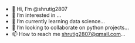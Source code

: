 - 👋 Hi, I’m @shrutig2807
- 👀 I’m interested in ...
- 🌱 I’m currently learning data science...
- 💞️ I’m looking to collaborate on python projects...
- 📫 How to reach me shrutig2807@gmail.com...

<!---
shrutig2807/shrutig2807 is a ✨ special ✨ repository because its `README.md` (this file) appears on your GitHub profile.
You can click the Preview link to take a look at your changes.
--->
